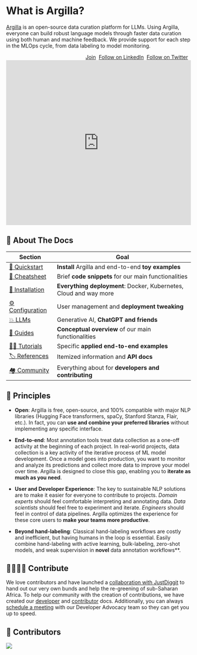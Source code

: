 # What is Argilla?

[Argilla](https://argilla.io) is an open-source data curation platform for LLMs. Using Argilla, everyone can build robust language models through faster data curation using both human and machine feedback. We provide support for each step in the MLOps cycle, from data labeling to model monitoring.

<div class="social social--sidebar" style="margin-top: 1em; display: flex; justify-content: right; gap: 8px">
    <a href="https://join.slack.com/t/rubrixworkspace/shared_invite/zt-whigkyjn-a3IUJLD7gDbTZ0rKlvcJ5g"
        class="button--primary" target="_blank">Join <span aria-label="slack" class="slack-icon"></span></a>
    <a href="https://linkedin.com/company/argilla-io"
        class="button--primary" target="_blank">Follow on LinkedIn</a>
    <a href="https://linkedin.com/company/argilla-io"
        class="button--primary" target="_blank">Follow on Twitter</a>
    <div class="github-stars github-stars--sidebar"></div>
</div>

<div class="video-container">
    <iframe class="video" width="100%" height="450" src="https://www.youtube.com/embed/jP3anvp7Rto" title="YouTube video player" frameborder="0" allow="accelerometer; autoplay; clipboard-write; encrypted-media; gyroscope; picture-in-picture" allowfullscreen></iframe>
</div>

## 📄 About The Docs

| Section                                                                         | Goal                                                              |
| ------------------------------------------------------------------------------- | ----------------------------------------------------------------- |
| [🚀 Quickstart](/getting_started/quickstart)                                    | **Install** Argilla and end-to-end **toy examples**               |
| [🎼 Cheatsheet](/getting_started/cheatsheet)                                    | Brief **code snippets** for our main functionalities              |
| [🔧 Installation](/getting_started/installation/deployments/deployments)        | **Everything deployment**: Docker, Kubernetes, Cloud and way more |
| [⚙️ Configuration](/getting_started/installation/configurations/configurations) | User management and **deployment tweaking**                       |
| [💥 LLMs](/guides/llms/conceptual_guide)                                        | Generative AI, **ChatGPT and friends**                            |
| [🦮 Guides](/guides/log_load_and_prepare_data)                                  | **Conceptual overview** of our main functionalities               |
| [🧗‍♀️ Tutorials](/tutorials/tutorials)                                            | Specific **applied end-to-end examples**                          |
| [🏷️ References](/reference/python/index)                                        | Itemized information and **API docs**                             |
| [🏘️ Community](/community/contributing)                                         | Everything about for **developers and contributing**              |

## 📏 Principles

- **Open**: Argilla is free, open-source, and 100% compatible with major NLP libraries (Hugging Face transformers, spaCy, Stanford Stanza, Flair, etc.). In fact, you can **use and combine your preferred libraries** without implementing any specific interface.

- **End-to-end**: Most annotation tools treat data collection as a one-off activity at the beginning of each project. In real-world projects, data collection is a key activity of the iterative process of ML model development. Once a model goes into production, you want to monitor and analyze its predictions and collect more data to improve your model over time. Argilla is designed to close this gap, enabling you to **iterate as much as you need**.

- **User and Developer Experience**: The key to sustainable NLP solutions are to make it easier for everyone to contribute to projects. _Domain experts_ should feel comfortable interpreting and annotating data. _Data scientists_ should feel free to experiment and iterate. _Engineers_ should feel in control of data pipelines. Argilla optimizes the experience for these core users to **make your teams more productive**.

- **Beyond hand-labeling**: Classical hand-labeling workflows are costly and inefficient, but having humans in the loop is essential. Easily combine hand-labeling with active learning, bulk-labeling, zero-shot models, and weak supervision in **novel** data annotation workflows\*\*.

## 🫱🏾‍🫲🏼 Contribute

We love contributors and have launched a [collaboration with JustDiggit](https://argilla.io/blog/introducing-argilla-community-growers) to hand out our very own bunds and help the re-greening of sub-Saharan Africa. To help our community with the creation of contributions, we have created our [developer](https://docs.argilla.io/en/latest/community/developer_docs.html) and [contributor](https://docs.argilla.io/en/latest/community/contributing.html) docs. Additionally, you can always [schedule a meeting](https://calendly.com/argilla-office-hours/meeting-with-david-from-argilla-30m) with our Developer Advocacy team so they can get you up to speed.

## 🥇 Contributors

<a  href="https://github.com/argilla-io/argilla/graphs/contributors">

<img  src="https://contrib.rocks/image?repo=argilla-io/argilla" />

</a>

```{include} /_common/next_steps.md

```
